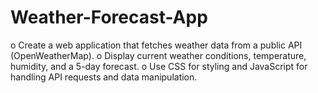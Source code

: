 # Weather-Forecast-App

o Create a web application that fetches weather data from a public API (OpenWeatherMap).
o Display current weather conditions, temperature, humidity, and a 5-day forecast.
o Use CSS for styling and JavaScript for handling API requests and data manipulation.
